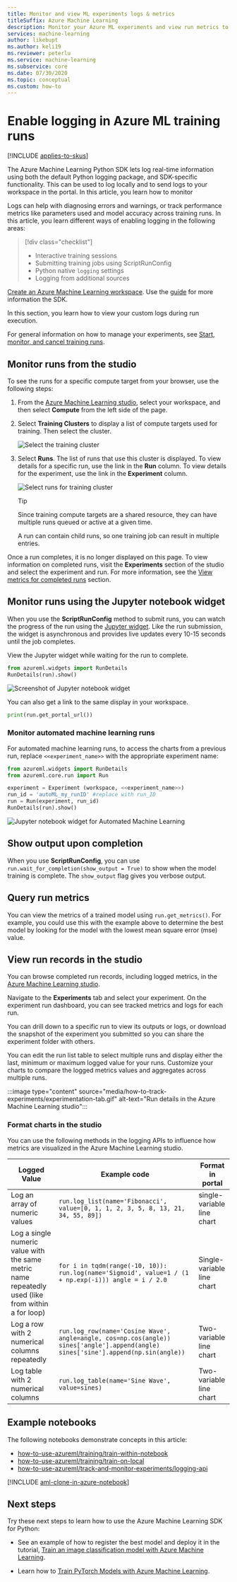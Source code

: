 ```yaml
---
title: Monitor and view ML experiments logs & metrics
titleSuffix: Azure Machine Learning
description: Monitor your Azure ML experiments and view run metrics to enhance the model creation process. Use widgets and the studio portal to explore run status and 
services: machine-learning
author: likebupt
ms.author: keli19
ms.reviewer: peterlu
ms.service: machine-learning
ms.subservice: core
ms.date: 07/30/2020
ms.topic: conceptual
ms.custom: how-to
---
```


# Enable logging in Azure ML training runs
[!INCLUDE [applies-to-skus](../../includes/aml-applies-to-basic-enterprise-sku.md)]

The Azure Machine Learning Python SDK lets log real-time information using both the default Python logging package, and SDK-specific functionality. This can be used to log locally and to send logs to your workspace in the portal. In this article, you learn how to monitor 

Logs can help with diagnosing errors and warnings, or track performance metrics like parameters used and model accuracy across training runs. In this article, you learn different ways of enabling logging in the following areas:

> [!div class="checklist"]
> * Interactive training sessions
> * Submitting training jobs using ScriptRunConfig
> * Python native `logging` settings
> * Logging from additional sources

[Create an Azure Machine Learning workspace](how-to-manage-workspace.md). Use the [guide](https://docs.microsoft.com/python/api/overview/azure/ml/install?view=azure-ml-py) for more information the SDK.



In this section, you learn how to view your custom logs during run execution.

For general information on how to manage your experiments, see [Start, monitor, and cancel training runs](how-to-manage-runs.md).

## Monitor runs from the studio

To see the runs for a specific compute target from your browser, use the following steps:

1. From the [Azure Machine Learning studio](https://ml.azure.com/), select your workspace, and then select __Compute__ from the left side of the page.

1. Select __Training Clusters__ to display a list of compute targets used for training. Then select the cluster.

    ![Select the training cluster](./media/how-to-track-experiments/select-training-compute.png)

1. Select __Runs__. The list of runs that use this cluster is displayed. To view details for a specific run, use the link in the __Run__ column. To view details for the experiment, use the link in the __Experiment__ column.

    ![Select runs for training cluster](./media/how-to-track-experiments/show-runs-for-compute.png)
    
    > [!TIP]
    > Since training compute targets are a shared resource, they can have multiple runs queued or active at a given time.
    > 
    > A run can contain child runs, so one training job can result in multiple entries.

Once a run completes, it is no longer displayed on this page. To view information on completed runs, visit the __Experiments__ section of the studio and select the experiment and run. For more information, see the [View metrics for completed runs](#view-metrics-for-completed-runs) section.

## Monitor runs using the Jupyter notebook widget

When you use the **ScriptRunConfig** method to submit runs, you can watch the progress of the run using the [Jupyter widget](https://docs.microsoft.com/python/api/azureml-widgets/azureml.widgets?view=azure-ml-py). Like the run submission, the widget is asynchronous and provides live updates every 10-15 seconds until the job completes.

View the Jupyter widget while waiting for the run to complete.
    
```python
from azureml.widgets import RunDetails
RunDetails(run).show()
```

![Screenshot of Jupyter notebook widget](./media/how-to-track-experiments/run-details-widget.png)

You can also get a link to the same display in your workspace.

```python
print(run.get_portal_url())
```

### Monitor automated machine learning runs

For automated machine learning runs, to access the charts from a previous run, replace `<<experiment_name>>` with the appropriate experiment name:

```python
from azureml.widgets import RunDetails
from azureml.core.run import Run

experiment = Experiment (workspace, <<experiment_name>>)
run_id = 'autoML_my_runID' #replace with run_ID
run = Run(experiment, run_id)
RunDetails(run).show()
```

![Jupyter notebook widget for Automated Machine Learning](./media/how-to-track-experiments/azure-machine-learning-auto-ml-widget.png)

## Show output upon completion

When you use **ScriptRunConfig**, you can use ```run.wait_for_completion(show_output = True)``` to show when the model training is complete. The ```show_output``` flag gives you verbose output. 

<a id="queryrunmetrics"></a>
## Query run metrics

You can view the metrics of a trained model using ```run.get_metrics()```. For example, you could use this with the example above to determine the best model by looking for the model with the lowest mean square error (mse) value.

<a name="view-the-experiment-in-the-web-portal"></a>
## View run records in the studio

You can browse completed run records, including logged metrics, in the [Azure Machine Learning studio](https://ml.azure.com).

Navigate to the **Experiments** tab and select your experiment. On the experiment run dashboard, you can see tracked metrics and logs for each run. 

You can drill down to a specific run to view its outputs or logs, or download the snapshot of the experiment you submitted so you can share the experiment folder with others.

You can edit the run list table to select multiple runs and display either the last, minimum or maximum logged value for your runs. Customize your charts to compare the logged metrics values and aggregates across multiple runs.

:::image type="content" source="media/how-to-track-experiments/experimentation-tab.gif" alt-text="Run details in the Azure Machine Learning studio":::


### Format charts in the studio

You can use the following methods in the logging APIs to influence how metrics are visualized in the Azure Machine Learning studio.

|Logged Value|Example code| Format in portal|
|----|----|----|
|Log an array of numeric values| `run.log_list(name='Fibonacci', value=[0, 1, 1, 2, 3, 5, 8, 13, 21, 34, 55, 89])`|single-variable line chart|
|Log a single numeric value with the same metric name repeatedly used (like from within a for loop)| `for i in tqdm(range(-10, 10)):    run.log(name='Sigmoid', value=1 / (1 + np.exp(-i))) angle = i / 2.0`| Single-variable line chart|
|Log a row with 2 numerical columns repeatedly|`run.log_row(name='Cosine Wave', angle=angle, cos=np.cos(angle))   sines['angle'].append(angle)      sines['sine'].append(np.sin(angle))`|Two-variable line chart|
|Log table with 2 numerical columns|`run.log_table(name='Sine Wave', value=sines)`|Two-variable line chart|


## Example notebooks
The following notebooks demonstrate concepts in this article:
* [how-to-use-azureml/training/train-within-notebook](https://github.com/Azure/MachineLearningNotebooks/blob/master/how-to-use-azureml/training/train-within-notebook)
* [how-to-use-azureml/training/train-on-local](https://github.com/Azure/MachineLearningNotebooks/blob/master/how-to-use-azureml/training/train-on-local)
* [how-to-use-azureml/track-and-monitor-experiments/logging-api](https://github.com/Azure/MachineLearningNotebooks/blob/master/how-to-use-azureml/track-and-monitor-experiments/logging-api)

[!INCLUDE [aml-clone-in-azure-notebook](../../includes/aml-clone-for-examples.md)]

## Next steps

Try these next steps to learn how to use the Azure Machine Learning SDK for Python:

* See an example of how to register the best model and deploy it in the tutorial, [Train an image classification model with Azure Machine Learning](tutorial-train-models-with-aml.md).

* Learn how to [Train PyTorch Models with Azure Machine Learning](how-to-train-pytorch.md).
